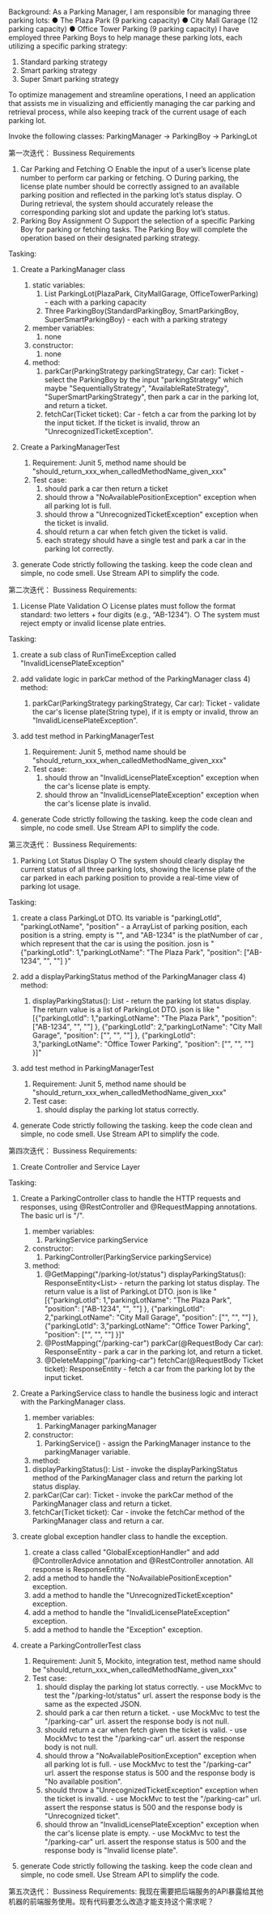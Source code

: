 Background:
As a Parking Manager, I am responsible for managing three parking lots:
● The Plaza Park (9 parking capacity)
● City Mall Garage (12 parking capacity)
● Office Tower Parking (9 parking capacity)
I have employed three Parking Boys to help manage these parking lots, each utilizing a specific parking strategy:

1. Standard parking strategy
2. Smart parking strategy
3. Super Smart parking strategy

To optimize management and streamline operations, I need an application that assists me in visualizing and efficiently managing
the car parking and retrieval process, while also keeping track of the current usage of each parking lot.

Invoke the following classes:
ParkingManager -> ParkingBoy -> ParkingLot

第一次迭代：
Bussiness Requirements
1. Car Parking and Fetching
   ○ Enable the input of a user’s license plate number to perform car parking or fetching.
   ○ During parking, the license plate number should be correctly assigned to an available parking position and reflected in the
   parking lot’s status display.
   ○ During retrieval, the system should accurately release the corresponding parking slot and update the parking lot’s status.
2. Parking Boy Assignment
   ○ Support the selection of a specific Parking Boy for parking or fetching tasks. The Parking Boy will complete the operation
   based on their designated parking strategy.

Tasking:
1. Create a ParkingManager class
   1) static variables:
      1. List ParkingLot(PlazaPark, CityMallGarage, OfficeTowerParking) - each with a parking capacity
      2. Three ParkingBoy(StandardParkingBoy, SmartParkingBoy, SuperSmartParkingBoy) - each with a parking strategy
   2) member variables:
      1. none
   3) constructor:
      1. none
   4) method:
      1. parkCar(ParkingStrategy parkingStrategy, Car car): Ticket - select the ParkingBoy by the input "parkingStrategy" 
         which maybe "SequentiallyStrategy", "AvailableRateStrategy", "SuperSmartParkingStrategy", then park a car in the parking lot, and return a ticket.
      2. fetchCar(Ticket ticket): Car - fetch a car from the parking lot by the input ticket. If the ticket is invalid, throw an "UnrecognizedTicketException".
      
2. Create a ParkingManagerTest
   1) Requirement: Junit 5, method name should be "should_return_xxx_when_calledMethodName_given_xxx"
   2) Test case:
      1. should park a car then return a ticket
      2. should throw a "NoAvailablePositionException" exception when all parking lot is full.
      3. should throw a "UnrecognizedTicketException" exception when the ticket is invalid.
      4. should return a car when fetch given the ticket is valid.
      5. each strategy should have a single test and park a car in the parking lot correctly.

3. generate Code strictly following the tasking. keep the code clean and simple, no code smell. Use Stream API to simplify the code.

第二次迭代：
Bussiness Requirements:
1. License Plate Validation
   ○ License plates must follow the format standard: two letters + four digits (e.g., “AB-1234”).
   ○ The system must reject empty or invalid license plate entries.

Tasking:
1. create a sub class of RunTimeException called "InvalidLicensePlateException"
2. add validate logic in parkCar method of the ParkingManager class
   4) method:
      1. parkCar(ParkingStrategy parkingStrategy, Car car): Ticket - validate the car's license plate(String type), if it is empty or invalid, throw an "InvalidLicensePlateException".

3. add test method in ParkingManagerTest
   1) Requirement: Junit 5, method name should be "should_return_xxx_when_calledMethodName_given_xxx"
   2) Test case:
      1. should throw an "InvalidLicensePlateException" exception when the car's license plate is empty.
      2. should throw an "InvalidLicensePlateException" exception when the car's license plate is invalid.

3. generate Code strictly following the tasking. keep the code clean and simple, no code smell. Use Stream API to simplify the code.

第三次迭代：
Bussiness Requirements:
1. Parking Lot Status Display
   ○ The system should clearly display the current status of all three parking lots, showing the license plate of the car parked
   in each parking position to provide a real-time view of parking lot usage.

Tasking:
1. create a class ParkingLot DTO. Its variable is "parkingLotId", "parkingLotName", "position" - a ArrayList of parking position, each position is a string. 
   empty is "", and "AB-1234" is the platNumber of car , which represent that the car is using the position.
   josn is "{"parkingLotId": 1,"parkingLotName": "The Plaza Park", "position": ["AB-1234", "", ""] }"
2. add a displayParkingStatus method of the ParkingManager class
   4) method:
      1. displayParkingStatus(): List<ParkingLotDTO> - return the parking lot status display. The return value is a list of ParkingLot DTO. 
         json is like "[{"parkingLotId": 1,"parkingLotName": "The Plaza Park", "position": ["AB-1234", "", ""] }, {"parkingLotId": 2,"parkingLotName": "City Mall Garage", "position": ["", "", ""] }, {"parkingLotId": 3,"parkingLotName": "Office Tower Parking", "position": ["", "", ""] }]"
         
3. add test method in ParkingManagerTest
   1) Requirement: Junit 5, method name should be "should_return_xxx_when_calledMethodName_given_xxx"
   2) Test case:
      1. should display the parking lot status correctly.

3. generate Code strictly following the tasking. keep the code clean and simple, no code smell. Use Stream API to simplify the code.

第四次迭代：
Bussiness Requirements:
1. Create Controller and Service Layer

Tasking:
1. Create a ParkingController class to handle the HTTP requests and responses, using @RestController and @RequestMapping annotations. The basic url is "/".
    1) member variables:
       1. ParkingService parkingService
    2) constructor:
       1. ParkingController(ParkingService parkingService)
    3) method:
       1. @GetMapping("/parking-lot/status") displayParkingStatus(): ResponseEntity<List<ParkingLot>> - return the parking lot status display. The return value is a list of ParkingLot DTO. 
            json is like "[{"parkingLotId": 1,"parkingLotName": "The Plaza Park", "position": ["AB-1234", "", ""] }, {"parkingLotId": 2,"parkingLotName": "City Mall Garage", "position": ["", "", ""] }, {"parkingLotId": 3,"parkingLotName": "Office Tower Parking", "position": ["", "", ""] }]"
       2. @PostMapping("/parking-car") parkCar(@RequestBody Car car): ResponseEntity<Ticket> - park a car in the parking lot, and return a ticket.
       3. @DeleteMapping("/parking-car") fetchCar(@RequestBody Ticket ticket): ResponseEntity<Car> - fetch a car from the parking lot by the input ticket.
2. Create a ParkingService class to handle the business logic and interact with the ParkingManager class.
   1) member variables:
      1. ParkingManager parkingManager
   2) constructor:
        1. ParkingService() - assign the ParkingManager instance to the parkingManager variable.
   3) method:
     1. displayParkingStatus(): List<ParkingLotDTO> - invoke the displayParkingStatus method of the ParkingManager class and return the parking lot status display.
     2. parkCar(Car car): Ticket - invoke the parkCar method of the ParkingManager class and return a ticket.
     3. fetchCar(Ticket ticket): Car - invoke the fetchCar method of the ParkingManager class and return a car.
3. create global exception handler class to handle the exception.
   1) create a class called "GlobalExceptionHandler" and add @ControllerAdvice annotation and @RestController annotation. All response is ResponseEntity<String>.
   2) add a method to handle the "NoAvailablePositionException" exception.
   3) add a method to handle the "UnrecognizedTicketException" exception.
   4) add a method to handle the "InvalidLicensePlateException" exception.
   5) add a method to handle the "Exception" exception.
4. create a ParkingControllerTest class
   1) Requirement: Junit 5, Mockito, integration test, method name should be "should_return_xxx_when_calledMethodName_given_xxx"
   2) Test case:
      1. should display the parking lot status correctly. - use MockMvc to test the "/parking-lot/status" url. assert the response body is the same as the expected JSON.
      2. should park a car then return a ticket. - use MockMvc to test the "/parking-car" url. assert the response body is not null.
      3. should return a car when fetch given the ticket is valid. - use MockMvc to test the "/parking-car" url. assert the response body is not null.
      4. should throw a "NoAvailablePositionException" exception when all parking lot is full. - use MockMvc to test the "/parking-car" url. assert the response status is 500 and the response body is "No available position".
      5. should throw a "UnrecognizedTicketException" exception when the ticket is invalid. - use MockMvc to test the "/parking-car" url. assert the response status is 500 and the response body is "Unrecognized ticket".
      6. should throw an "InvalidLicensePlateException" exception when the car's license plate is empty. - use MockMvc to test the "/parking-car" url. assert the response status is 500 and the response body is "Invalid license plate".

3. generate Code strictly following the tasking. keep the code clean and simple, no code smell. Use Stream API to simplify the code.

第五次迭代：
Bussiness Requirements:
我现在需要把后端服务的API暴露给其他机器的前端服务使用。现有代码要怎么改造才能支持这个需求呢？



